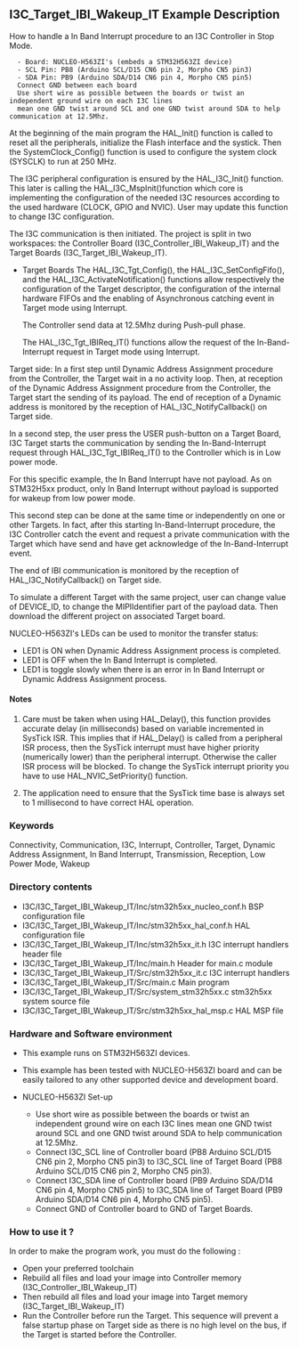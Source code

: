 ## <b>I3C_Target_IBI_Wakeup_IT Example Description</b>
How to handle a In Band Interrupt procedure to an I3C Controller in Stop Mode.

      - Board: NUCLEO-H563ZI's (embeds a STM32H563ZI device)
      - SCL Pin: PB8 (Arduino SCL/D15 CN6 pin 2, Morpho CN5 pin3)
      - SDA Pin: PB9 (Arduino SDA/D14 CN6 pin 4, Morpho CN5 pin5)
      Connect GND between each board
      Use short wire as possible between the boards or twist an independent ground wire on each I3C lines
      mean one GND twist around SCL and one GND twist around SDA to help communication at 12.5Mhz.

At the beginning of the main program the HAL_Init() function is called to reset all the peripherals, initialize the
Flash interface and the systick.
Then the SystemClock_Config() function is used to configure the system clock (SYSCLK) to run at 250 MHz.

The I3C peripheral configuration is ensured by the HAL_I3C_Init() function.
This later is calling the HAL_I3C_MspInit()function which core is implementing the configuration of the needed
I3C resources according to the used hardware (CLOCK, GPIO and NVIC).
User may update this function to change I3C configuration.

The I3C communication is then initiated.
The project is split in two workspaces:
the Controller Board (I3C_Controller_IBI_Wakeup_IT) and the Target Boards (I3C_Target_IBI_Wakeup_IT).

- Target Boards
  The HAL_I3C_Tgt_Config(), the HAL_I3C_SetConfigFifo(), and the HAL_I3C_ActivateNotification() functions
  allow respectively the configuration of the Target descriptor,
  the configuration of the internal hardware FIFOs and the enabling of Asynchronous catching event in Target mode using Interrupt.

  The Controller send data at 12.5Mhz during Push-pull phase.

  The HAL_I3C_Tgt_IBIReq_IT() functions allow the request of the In-Band-Interrupt request in Target mode using Interrupt.

Target side:
In a first step until Dynamic Address Assignment procedure from the Controller, the Target wait in a no activity loop.
Then, at reception of the Dynamic Address Assignment procedure from the Controller, the Target start the sending of its payload.
The end of reception of a Dynamic address is monitored by the reception of HAL_I3C_NotifyCallback() on Target side.

In a second step, the user press the USER push-button on a Target Board,
I3C Target starts the communication by sending the In-Band-Interrupt request through HAL_I3C_Tgt_IBIReq_IT()
to the Controller which is in Low power mode.

For this specific example, the In Band Interrupt have not payload. As on STM32H5xx product,
only In Band Interrupt without payload is supported for wakeup from low power mode.

This second step can be done at the same time or independently on one or other Targets.
In fact, after this starting In-Band-Interrupt procedure, the I3C Controller catch the event and request
a private communication with the Target which have send and have get acknowledge of the In-Band-Interrupt event.

The end of IBI communication is monitored by the reception of HAL_I3C_NotifyCallback() on Target side.

To simulate a different Target with the same project, user can change value of DEVICE_ID, to change the MIPIIdentifier
part of the payload data.
Then download the different project on associated Target board.

NUCLEO-H563ZI's LEDs can be used to monitor the transfer status:
 - LED1 is ON when Dynamic Address Assignment process is completed.
 - LED1 is OFF when the In Band Interrupt is completed.
 - LED1 is toggle slowly when there is an error in In Band Interrupt or Dynamic Address Assignment process.

#### <b>Notes</b>

  1. Care must be taken when using HAL_Delay(), this function provides accurate delay (in milliseconds)
      based on variable incremented in SysTick ISR. This implies that if HAL_Delay() is called from
      a peripheral ISR process, then the SysTick interrupt must have higher priority (numerically lower)
      than the peripheral interrupt. Otherwise the caller ISR process will be blocked.
      To change the SysTick interrupt priority you have to use HAL_NVIC_SetPriority() function.

  2. The application need to ensure that the SysTick time base is always set to 1 millisecond
      to have correct HAL operation.

### <b>Keywords</b>

Connectivity, Communication, I3C, Interrupt, Controller, Target, Dynamic Address Assignment, In Band Interrupt, Transmission,
Reception, Low Power Mode, Wakeup

### <b>Directory contents</b>

  - I3C/I3C_Target_IBI_Wakeup_IT/Inc/stm32h5xx_nucleo_conf.h   BSP configuration file
  - I3C/I3C_Target_IBI_Wakeup_IT/Inc/stm32h5xx_hal_conf.h      HAL configuration file
  - I3C/I3C_Target_IBI_Wakeup_IT/Inc/stm32h5xx_it.h            I3C interrupt handlers header file
  - I3C/I3C_Target_IBI_Wakeup_IT/Inc/main.h                    Header for main.c module
  - I3C/I3C_Target_IBI_Wakeup_IT/Src/stm32h5xx_it.c            I3C interrupt handlers
  - I3C/I3C_Target_IBI_Wakeup_IT/Src/main.c                    Main program
  - I3C/I3C_Target_IBI_Wakeup_IT/Src/system_stm32h5xx.c        stm32h5xx system source file
  - I3C/I3C_Target_IBI_Wakeup_IT/Src/stm32h5xx_hal_msp.c       HAL MSP file

### <b>Hardware and Software environment</b>

  - This example runs on STM32H563ZI devices.

  - This example has been tested with NUCLEO-H563ZI board and can be
    easily tailored to any other supported device and development board.

  - NUCLEO-H563ZI Set-up

    - Use short wire as possible between the boards or twist an independent ground wire on each I3C lines
      mean one GND twist around SCL and one GND twist around SDA to help communication at 12.5Mhz.
    - Connect I3C_SCL line of Controller board (PB8 Arduino SCL/D15 CN6 pin 2, Morpho CN5 pin3) to I3C_SCL line of
      Target Board (PB8 Arduino SCL/D15 CN6 pin 2, Morpho CN5 pin3).
    - Connect I3C_SDA line of Controller board (PB9 Arduino SDA/D14 CN6 pin 4, Morpho CN5 pin5) to I3C_SDA line of
      Target Board (PB9 Arduino SDA/D14 CN6 pin 4, Morpho CN5 pin5).
    - Connect GND of Controller board to GND of Target Boards.

### <b>How to use it ?</b>

In order to make the program work, you must do the following :

 - Open your preferred toolchain
 - Rebuild all files and load your image into Controller memory (I3C_Controller_IBI_Wakeup_IT)
 - Then rebuild all files and load your image into Target memory (I3C_Target_IBI_Wakeup_IT)
 - Run the Controller before run the Target.
 This sequence will prevent a false startup phase on Target side
 as there is no high level on the bus, if the Target is started before the Controller.
